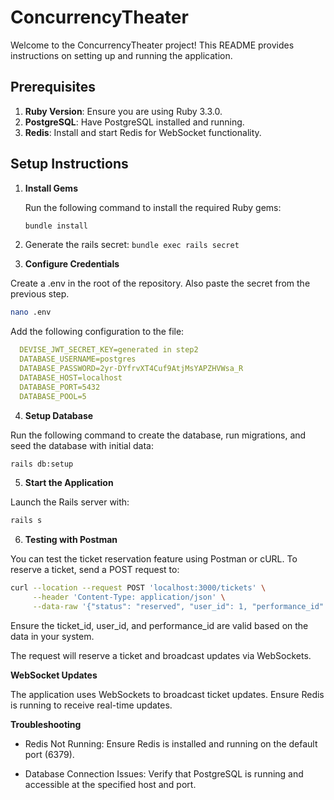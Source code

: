 # ConcurrencyTheater

Welcome to the ConcurrencyTheater project! This README provides instructions on setting up and running the application.

## Prerequisites

1. **Ruby Version**: Ensure you are using Ruby 3.3.0.
2. **PostgreSQL**: Have PostgreSQL installed and running.
3. **Redis**: Install and start Redis for WebSocket functionality.

## Setup Instructions

1. **Install Gems**

   Run the following command to install the required Ruby gems:

   ```bash
   bundle install
   ```
2. Generate the rails secret: `bundle exec rails secret`

3.  **Configure Credentials**

  Create a .env in the root of the repository. Also paste the secret from the previous step.
  ```bash
  nano .env
  ```

  Add the following configuration to the file:
  ```yaml
    DEVISE_JWT_SECRET_KEY=generated in step2
    DATABASE_USERNAME=postgres
    DATABASE_PASSWORD=2yr-DYfrvXT4Cuf9AtjMsYAPZHVWsa_R
    DATABASE_HOST=localhost
    DATABASE_PORT=5432
    DATABASE_POOL=5
  ```

4.  **Setup Database**

  Run the following command to create the database, run migrations, and seed the database with initial data:
   ```bash
   rails db:setup
   ```


5.  **Start the Application**

Launch the Rails server with:
   ```bash
   rails s
   ```


6.  **Testing with Postman**

You can test the ticket reservation feature using Postman or cURL. To reserve a ticket, send a POST request to:
   ```bash
   curl --location --request POST 'localhost:3000/tickets' \
        --header 'Content-Type: application/json' \
        --data-raw '{"status": "reserved", "user_id": 1, "performance_id": 1, "price": 55}'
   ```
Ensure the ticket_id, user_id, and performance_id are valid based on the data in your system. 

The request will reserve a ticket and broadcast updates via WebSockets.


**WebSocket Updates**

The application uses WebSockets to broadcast ticket updates. Ensure Redis is running to receive real-time updates.

**Troubleshooting**
- Redis Not Running: Ensure Redis is installed and running on the default port (6379).

- Database Connection Issues: Verify that PostgreSQL is running and accessible at the specified host and port.
